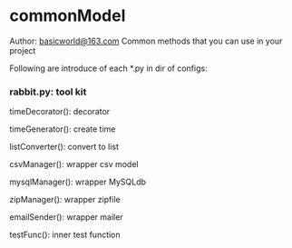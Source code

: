 # commonModel
Author: basicworld@163.com
Common methods that you can use in your project

Following are introduce of each *.py in dir of configs:

### rabbit.py: tool kit
timeDecorator(): decorator

timeGenerator(): create time

listConverter(): convert to list

csvManager(): wrapper csv model

mysqlManager(): wrapper MySQLdb

zipManager(): wrapper zipfile

emailSender(): wrapper mailer

testFunc(): inner test function


